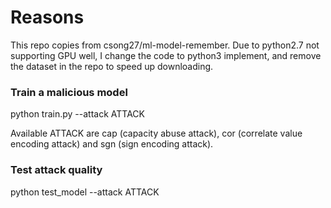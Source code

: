 # Reasons
This repo copies from csong27/ml-model-remember. Due to python2.7 not supporting GPU well, I change the code to python3 implement, and remove the dataset in the repo to speed up downloading.

### Train a malicious model
python train.py --attack ATTACK 

Available ATTACK are cap (capacity abuse attack), cor (correlate value encoding attack) and sgn (sign encoding attack).

### Test attack quality 
python test_model --attack ATTACK

